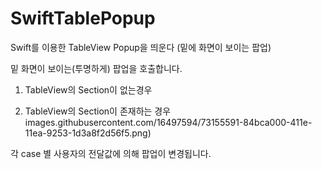 # SwiftTablePopup
Swift를 이용한 TableView Popup을 띄운다 (밑에 화면이 보이는 팝업)

밑 화면이 보이는(투명하게) 팝업을 호출합니다. 

1. TableView의 Section이 없는경우

2. TableView의 Section이 존재하는 경우
images.githubusercontent.com/16497594/73155591-84bca000-411e-11ea-9253-1d3a8f2d56f5.png)

각 case 별 사용자의 전달값에 의해 팝업이 변경됩니다.
